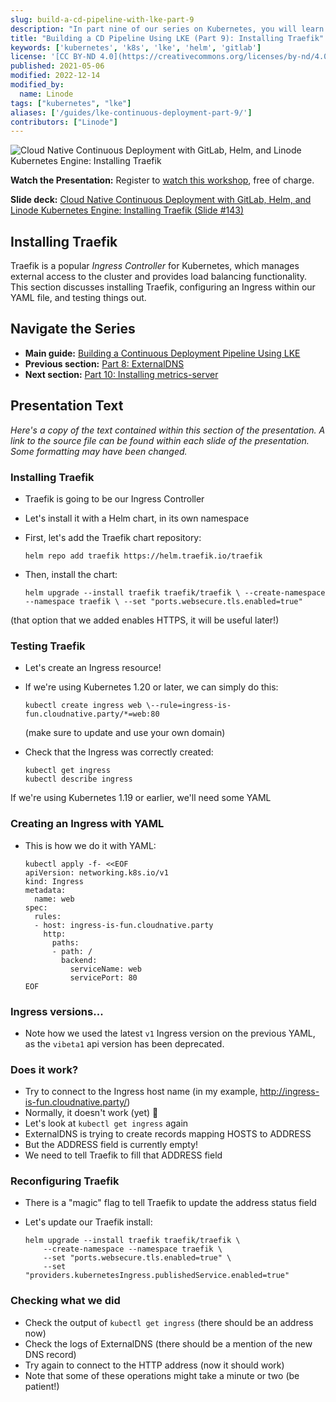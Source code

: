 ```yaml
---
slug: build-a-cd-pipeline-with-lke-part-9
description: "In part nine of our series on Kubernetes, you will learn how to install the popular Traefik Ingress Controller and configure an Ingress with a YAML file."
title: "Building a CD Pipeline Using LKE (Part 9): Installing Traefik"
keywords: ['kubernetes', 'k8s', 'lke', 'helm', 'gitlab']
license: '[CC BY-ND 4.0](https://creativecommons.org/licenses/by-nd/4.0)'
published: 2021-05-06
modified: 2022-12-14
modified_by:
  name: Linode
tags: ["kubernetes", "lke"]
aliases: ['/guides/lke-continuous-deployment-part-9/']
contributors: ["Linode"]
---
```


![Cloud Native Continuous Deployment with GitLab, Helm, and Linode Kubernetes Engine: Installing Traefik](cd-presentation-header-09-installing-traefik.png "Cloud Native Continuous Deployment with GitLab, Helm, and Linode Kubernetes Engine: Installing Traefik")

**Watch the Presentation:** Register to [watch this workshop](https://event.on24.com/wcc/r/3121133/FC5BC89B210FAAFFC957E6204E55A228?partnerref=website_docs), free of charge.

**Slide deck:** [Cloud Native Continuous Deployment with GitLab, Helm, and Linode Kubernetes Engine: Installing Traefik (Slide #143)](https://2021-03-lke.container.training/#143)

## Installing Traefik

Traefik is a popular *Ingress Controller* for Kubernetes, which manages external access to the cluster and provides load balancing functionality. This section discusses installing Traefik, configuring an Ingress within our YAML file, and testing things out.

## Navigate the Series

- **Main guide:** [Building a Continuous Deployment Pipeline Using LKE](/docs/guides/build-a-cd-pipeline-with-lke/)
- **Previous section:** [Part 8: ExternalDNS](/docs/guides/build-a-cd-pipeline-with-lke-part-8/)
- **Next section:** [Part 10: Installing metrics-server](/docs/guides/build-a-cd-pipeline-with-lke-part-10/)

## Presentation Text

*Here's a copy of the text contained within this section of the presentation. A link to the source file can be found within each slide of the presentation. Some formatting may have been changed.*

### Installing Traefik

- Traefik is going to be our Ingress Controller
- Let's install it with a Helm chart, in its own namespace
- First, let's add the Traefik chart repository:

      helm repo add traefik https://helm.traefik.io/traefik

- Then, install the chart:

      helm upgrade --install traefik traefik/traefik \ --create-namespace --namespace traefik \ --set "ports.websecure.tls.enabled=true"

(that option that we added enables HTTPS, it will be useful later!)

### Testing Traefik

- Let's create an Ingress resource!
- If we're using Kubernetes 1.20 or later, we can simply do this:

      kubectl create ingress web \--rule=ingress-is-fun.cloudnative.party/*=web:80
  (make sure to update and use your own domain)

- Check that the Ingress was correctly created:

      kubectl get ingress
      kubectl describe ingress

If we're using Kubernetes 1.19 or earlier, we'll need some YAML

### Creating an Ingress with YAML

- This is how we do it with YAML:

      kubectl apply -f- <<EOF
      apiVersion: networking.k8s.io/v1
      kind: Ingress
      metadata:
        name: web
      spec:
        rules:
        - host: ingress-is-fun.cloudnative.party
          http:
            paths:
            - path: /
              backend:
                serviceName: web
                servicePort: 80
      EOF

### Ingress versions...

- Note how we used the latest `v1` Ingress version on the previous YAML, as the `vibeta1` api version has been deprecated.

### Does it work?

- Try to connect to the Ingress host name (in my example, http://ingress-is-fun.cloudnative.party/)
- Normally, it doesn't work (yet) 🤔
- Let's look at `kubectl get ingress` again
- ExternalDNS is trying to create records mapping HOSTS to ADDRESS
- But the ADDRESS field is currently empty!
- We need to tell Traefik to fill that ADDRESS field

### Reconfiguring Traefik

- There is a "magic" flag to tell Traefik to update the address status field
- Let's update our Traefik install:

      helm upgrade --install traefik traefik/traefik \
          --create-namespace --namespace traefik \
          --set "ports.websecure.tls.enabled=true" \
          --set "providers.kubernetesIngress.publishedService.enabled=true"

### Checking what we did

- Check the output of `kubectl get ingress` (there should be an address now)
- Check the logs of ExternalDNS (there should be a mention of the new DNS record)
- Try again to connect to the HTTP address (now it should work)
- Note that some of these operations might take a minute or two (be patient!)


